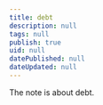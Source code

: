 ```yaml
---
title: debt
description: null
tags: null
publish: true
uid: null
datePublished: null
dateUpdated: null
---
```


The note is about debt.

